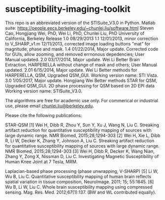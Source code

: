 # susceptibility-imaging-toolkit
This repo is an abbreviated version of the STISuite_V3.0 in Python.
Matlab suite: https://people.eecs.berkeley.edu/~chunlei.liu/software.html
Steven Cao, Hongjiang Wei, PhD, Wei Li, PhD, Chunlei Liu, PhD
University of California, Berkeley
Release 1.0   08/29/2013
        1.1   12/01/2013, minor correction to V_SHARP_v1.m
              12/11/2013, corrected image loading buttons "mat" for
              magnitude, phase and mask.
        1.4   01/22/2014, Major update. Corrected code for GUIs, allow 
              zooming, and removed errnonous depedencies;
              User Manual updated.
        2.0   03/17/2014, Major update. Wei Li
              Better Brain Extraction, HARPERELLA without change of mask 
              and others;
              User Manual updated.
        2.01  6/15/2014, Major update. Wei Li
              Better methods for HARPERELLA, QSM, Upgraded QSM_GUI.
              Working version name: STI Vista.
        3.0   1/05/2017, Major update. Hongjiang Wei
              Better methods STAR for QSM, Upgraded QSM_GUI.
              2D phase processing for QSM based on 2D EPI data 
              Working version name: STISuite_V3.0.
              
The algorithms are free for academic use only. For commerical or industrial use, please email chunlei.liu@berkeley.edu.

Please cite the following publications:

STAR-QSM
[1] Wei H, Dibb R, Zhou Y, Sun Y, Xu J, Wang N, Liu C. Streaking artifact
reduction for quantitative susceptibility mapping of sources with large 
dynamic range. NMR Biomed, 2015;28;1294-303
[2] Wei H, Xie L, Dibb R, Li W, Decker K, Zhang Y, Johnson A, Liu C. 
Streaking artifact reduction for quantitative susceptibility mapping of 
sources with large dynamic range. NMR Biomed, 2015;28;1294-303
[3] Wei H, Dibb R,  Decker K, Wang Nian, Zhang Y, Zong X, Nissman D, Liu C.
Investigating Magnetic Susceptibility of Human Knee Joint at 7 Tesla, MRM.

Laplacian-based phase processing (phase unwrapping, V-SHARP)
[5] Li W, Wu B, Liu C. Quantitative susceptibility mapping of human 
brain reflects spatial variation in tissue composition, NeuroImage. 2011; 
15; 55:1645.
[6] Wu B, Li W, Liu C. Whole brain susceptibility mapping using 
compressed sensing. Mag. Res. Med. 2012;67(1):137. (BW and WL contributed
equally).
